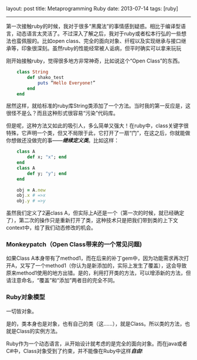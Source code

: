 layout: post
title: Metaprogramming Ruby
date: 2013-07-14
tags: [ruby]

---
第一次接触ruby的时候，我对于很多“黑魔法”的事情感到疑惑。相比于编译型语言，动态语言太灵活了。不过深入了解之后，我对于ruby或者松本行弘的一些想法也蛮佩服的。比如open class、完全的面向对象、纤程以及实现继承与接口继承等，印象很深刻。虽然ruby的性能经常被人诟病，但平时确实可以拿来玩玩
<!--more-->
刚开始接触ruby，觉得很多地方非常神奇，比如说这个“Open Class”的东西。
  
```ruby
	class String
		def shako_test		
			puts “Hello Everyone!”
		end
	end
```

居然这样，就给标准的ruby库String类添加了一个方法。当时我的第一反应是，这很怪不是么？而且这种形式很容易“污染”代码库。

但是呢，这种方法又如此的吸引人，多么简单又强大！在ruby中，class关键字很特殊，它声明一个类，但又不局限于此，它打开了一扇“门”，在这之后，你就能做你想做还没做完的事——***继续定义类***。比如这样：

```ruby
	class A
		def x; "x"; end
	end
	class A
		def y; "y"; end
	end
	
	obj = A.new
	obj.x # =>x
	obj.y # =>y
```

虽然我们定义了2遍class A，但实际上A还是一个（第一次的时候，就已经确定了），第二次的操作只是重新打开了类，这种技术只是把我们带到类的上下文context中，给了我们动态修改的机会。 
 
### Monkeypatch（Open Class带来的一个常见问题)

如果Class A本身带有了method1，而在后来的补丁gem中，因为功能需求再次打开A，又写了一个method1（你认为是新添加的，实际上发生了覆盖），这会导致原来method1使用的地方出错。是的，利用打开类的方法，可以增添新的方法，但请注意命名，“覆盖”和“添加”两者目的完全不同。  

### Ruby对象模型 

一切皆对象。

是的，类本身也是对象，也有自己的类（这......），就是Class。所以类的方法，也就是Class的实例方法。 

Ruby作为一个动态语言，从开始设计就考虑的是完全的面向对象。而在java或者C#中，Class对象受到了约束，并不能像在Ruby中这样***自由***!
